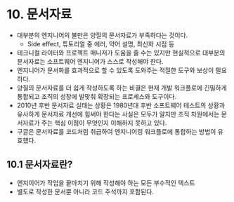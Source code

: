 # 10. 문서자료

- 대부분의 엔지니어의 불만은 양질의 문서자료가 부족하다는 것이다.
  - Side effect, 튜토리얼 중 에러, 약어 설명, 최신화 시점 등
- 테크니컬 라이터와 프로젝트 매니저가 도움을 줄 수는 있지만 현실적으로 대부분의 문서자료는 소프트웨어 엔지니어가 스스로 작성해야 한다.
- 엔지니어가 문서화를 효과적으로 할 수 있도록 도와주는 적절한 도구와 보상이 필요하다.
- 양질의 문서자료를 더 쉽게 작성하도록 하는 비결은 현재 개발 워크플로에 긴밀하게 통합되고 조직의 성장에 발맞춰 확장되는 프로세스와 도구이다.
- 2010년 후반 문서자료 실태는 상황은 1980년대 후반 소프트웨어 테스트의 상황과 유사하게 문서자료 개선에 힘써야 한다는 사실은 모두가 알지만 조직 차원에서는 문서자료가 주는 핵심 이점이 무엇인지 이해하지 못하고 있다.
- 구글은 문서자료를 코드처럼 취급하여 엔지니어링 워크플로에 통합하는 방법이 유효했다.

## 10.1 문서자료란?

- 엔지이어가 작업을 끝마치기 위해 작성해야 하는 모든 부수적인 텍스트
- 별도로 작성한 문서뿐 아니라 코드 주석까지 포함된다.
